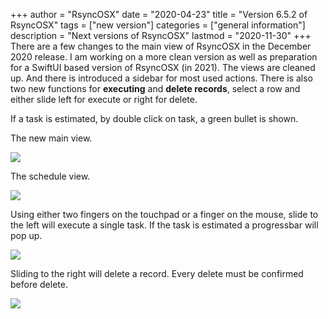 +++
author = "RsyncOSX"
date = "2020-04-23"
title =  "Version 6.5.2 of RsyncOSX"
tags = ["new version"]
categories = ["general information"]
description = "Next versions of RsyncOSX"
lastmod = "2020-11-30"
+++
There are a few changes to the main view of RsyncOSX in the December 2020 release. I am working on a more clean version as well as preparation for a SwiftUI based version of RsyncOSX (in 2021). The views are cleaned up. And there is introduced a sidebar for most used actions. There is also two new functions for **executing** and **delete records**, select a row and either slide left for execute or right for delete.

If a task is estimated, by double click on task, a green bullet is shown.

The new main view.

![](/images/RsyncOSX/master/new/mainclean.png)

The schedule view.

![](/images/RsyncOSX/master/new/scheduleclean.png)

Using either two fingers on the touchpad or a finger on the mouse, slide to the left will execute a single task. If the task is estimated a progressbar will pop up.

![](/images/RsyncOSX/master/new/executeleft.png)

Sliding to the right will delete a record. Every delete must be confirmed before delete.

![](/images/RsyncOSX/master/new/deleteright.png)
